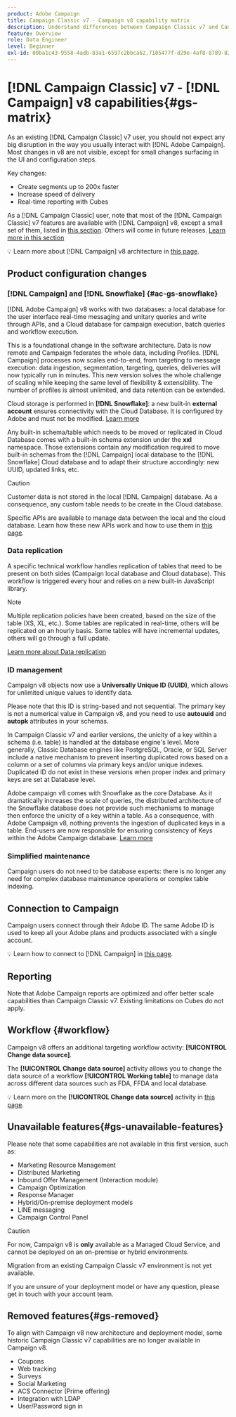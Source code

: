 ```yaml
---
product: Adobe Campaign
title: Campaign Classic v7 - Campaign v8 capability matrix
description: Understand differences between Campaign Classic v7 and Campaign v8
feature: Overview
role: Data Engineer
level: Beginner
exl-id: 00ba1c43-9558-4adb-83a1-6597c2bbca62,7105477f-d29e-4af8-8789-82b4459761b0
---
```

# [!DNL Campaign Classic] v7 - [!DNL Campaign] v8 capabilities{#gs-matrix}

As an existing [!DNL Campaign Classic] v7 user, you should not expect any big disruption in the way you usually interact with [!DNL Adobe Campaign]. Most changes in v8 are not visible, except for small changes surfacing in the UI and configuration steps. 

Key changes: 

* Create segments up to 200x faster
* Increase speed of delivery
* Real-time reporting with Cubes

As a [!DNL Campaign Classic] user, note that most of the [!DNL Campaign Classic] v7 features are available with [!DNL Campaign] v8, except a small set of them, listed in [this section](#gs-removed). Others will come in future releases. [Learn more in this section](#gs-unavailable-features)

💡 Learn more about [!DNL Campaign] v8 architecture in [this page](../dev/architecture.md).

## Product configuration changes

### [!DNL Campaign] and [!DNL Snowflake] {#ac-gs-snowflake}

[!DNL Adobe Campaign] v8 works with two databases: a local database for the user interface real-time messaging and unitary queries and write through APIs, and a Cloud database for campaign execution, batch queries and workflow execution.

This is a foundational change in the software architecture. Data is now remote and Campaign federates the whole data, including Profiles. [!DNL Campaign] processes now scales end-to-end, from targeting to message execution: data ingestion, segmentation, targeting, queries, deliveries will now typically run in minutes. This new version solves the whole challenge of scaling while keeping the same level of flexibility & extensibility. The number of profiles is almost unlimited, and data retention can be extended.

Cloud storage is performed in **[!DNL Snowflake]**: a new built-in **external account** ensures connectivity with the Cloud Database. It is configured by Adobe and must not be modified. [Learn more](../config/external-accounts.md)

Any built-in schema/table which needs to be moved or replicated in Cloud Database comes with a built-in schema extension under the **xxl** namespace. Those extensions contain any modification required to move built-in schemas from the [!DNL Campaign] local database to the [!DNL Snowflake] Cloud database and to adapt their structure accordingly: new UUID, updated links, etc.

>[!CAUTION]
>
> Customer data is not stored in the local [!DNL Campaign] database. As a consequence, any custom table needs to be create in the Cloud database.
>

Specific APIs are available to manage data between the local and the cloud database. Learn how these new APIs work and how to use them in [this page](../dev/new-apis.md).

### Data replication

A specific technical workflow handles replication of tables that need to be present on both sides (Campaign  local database and Cloud database). This workflow is triggered every hour and relies on a new built-in JavaScript library.

>[!NOTE]
>
> Multiple replication policies have been created, based on the size of the table (XS, XL, etc.).
> Some tables are replicated in real-time, others will be replicated on an hourly basis. Some tables will have incremental updates, others will go through a full update.
>

[Learn more about Data replication](../config/replication.md)

### ID management

Campaign v8 objects now use a **Universally Unique ID (UUID)**, which allows for unlimited unique values to identify data.

Please note that this ID is string-based and not sequential. The primary key is not a numerical value in Campaign v8, and you need to use **autouuid** and **autopk** attributes in your schemas.

In Campaign Classic v7 and earlier versions, the unicity of a key within a schema (i.e. table) is handled at the database engine's level. More generally, Classic Database engines like PostgreSQL, Oracle, or SQL Server include a native mechanism to prevent inserting duplicated rows based on a column or a set of columns via primary keys and/or unique indexes. Duplicated ID do not exist in these versions when proper index and primary keys are set at Database level.

Adobe campaign v8 comes with Snowflake as the core Database. As it dramatically increases the scale of queries, the distributed architecture of the Snowflake database does not provide such mechanisms to manage then enforce the unicity of a key within a table. As a consequence, with Adobe Campaign v8, nothing prevents the ingestion of duplicated keys in a table. End-users are now responsible for ensuring consistency of Keys within the Adobe Campaign database. [Learn more](../dev/keys.md)

### Simplified maintenance

Campaign users do not need to be database experts: there is no longer any need for complex database maintenance operations or complex table indexing.

## Connection to Campaign

Campaign users connect through their Adobe ID. The same Adobe ID is used to keep all your Adobe plans and products associated with a single account. 

💡 Learn how to connect to [!DNL Campaign] in [this page](connect.md).

## Reporting

 Note that Adobe Campaign reports are optimized and offer better scale capabilities than Campaign Classic v7. Existing limitations on Cubes do not apply.

## Workflow {#workflow}

Campaign v8 offers an additional targeting workflow activity: **[!UICONTROL Change data source]**.

The **[!UICONTROL Change data source]** activity allows you to change the data source of a workflow **[!UICONTROL Working table]** to manage data across different data sources such as FDA, FFDA and local database.

💡 Learn more on the **[!UICONTROL Change data source]** activity in [this page](../config/workflows.md#change-data-source-activity).

## Unavailable features{#gs-unavailable-features}

Please note that some capabilities are not available in this first version, such as:

* Marketing Resource Management
* Distributed Marketing
* Inbound Offer Management (Interaction module)
* Campaign Optimization
* Response Manager
* Hybrid/On-premise deployment models
* LINE messaging
* Campaign Control Panel

>[!CAUTION]
>
>For now, Campaign v8 is **only** available as a Managed Cloud Service, and cannot be deployed on an on-premise or hybrid environments. 
>
>Migration from an existing Campaign Classic v7 environment is not yet available.
>
>If you are unsure of your deployment model or have any question, please get in touch with your account team.

## Removed features{#gs-removed}

To align with Campaign v8 new architecture and deployment model, some historic Campaign Classic v7 capabilities are no longer available in Campaign v8.

* Coupons
* Web tracking
* Surveys
* Social Marketing
* ACS Connector (Prime offering)
* Integration with LDAP
* User/Password sign in
